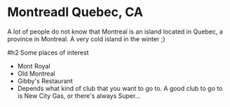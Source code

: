 # Montreadl Quebec, CA

A lot of people do not know that Montreal is an island located in Quebec, a province in Montreal. A very cold island in the winter ;) 

#h2 Some places of interest

- Mont Royal
- Old Montreal
- Gibby's Restaurant
- Depends what kind of club that you want to go to. A good club to go to is New City Gas, or there's always Super...
